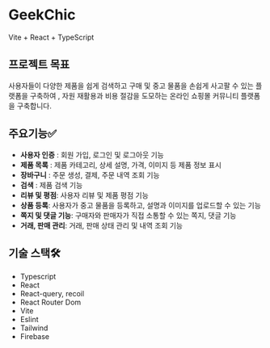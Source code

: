 # GeekChic

Vite + React + TypeScript

## 프로젝트 목표

사용자들이 다양한 제품을 쉽게 검색하고 구매 및 중고 물품을 손쉽게 사고팔 수 있는 플랫폼을 구축하여 , 자원 재활용과 비용 절감을 도모하는 온라인 쇼핑몰 커뮤니티 플랫폼을 구축합니다.

## **주요기능✅**

- **사용자 인증** : 회원 가입, 로그인 및 로그아웃 기능
- **제품 목록** : 제품 카테고리, 상세 설명, 가격, 이미지 등 제품 정보 표시
- **장바구니** : 주문 생성, 결제, 주문 내역 조회 기능
- **검색** : 제품 검색 기능
- **리뷰 및 평점**: 사용자 리뷰 및 제품 평점 기능
- **상품 등록**: 사용자가 중고 물품을 등록하고, 설명과 이미지를 업로드할 수 있는 기능
- **쪽지 및 댓글 기능**: 구매자와 판매자가 직접 소통할 수 있는 쪽지, 댓글 기능
- **거래, 판매 관리**: 거래, 판매 상태 관리 및 내역 조회 기능

## 기술 스택🛠️

- Typescript
- React
- React-query, recoil
- React Router Dom
- Vite
- Eslint
- Tailwind
- Firebase

